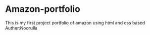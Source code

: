# Amazon-portfolio
This is my first project portfolio of amazon using html and css based
Auther:Noorulla
